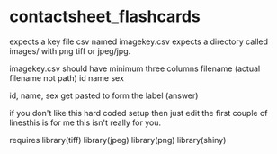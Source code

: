 # contactsheet_flashcards

expects a key file csv named imagekey.csv
expects a directory called images/ with png tiff or jpeg/jpg.

imagekey.csv should have minimum three columns
filename (actual filename not path) 
id
name
sex

id, name, sex get pasted to form the label (answer)

if you don't like this hard coded setup then just edit the first couple of linesthis is for me this isn't really for you.

requires
library(tiff)
library(jpeg)
library(png)
library(shiny)
